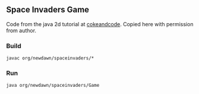 ## Space Invaders Game

Code from the java 2d tutorial at [cokeandcode](http://www.cokeandcode.com/info/tut2d.html).
Copied here with permission from author.

### Build
`javac org/newdawn/spaceinvaders/*`

### Run
`java org/newdawn/spaceinvaders/Game`

